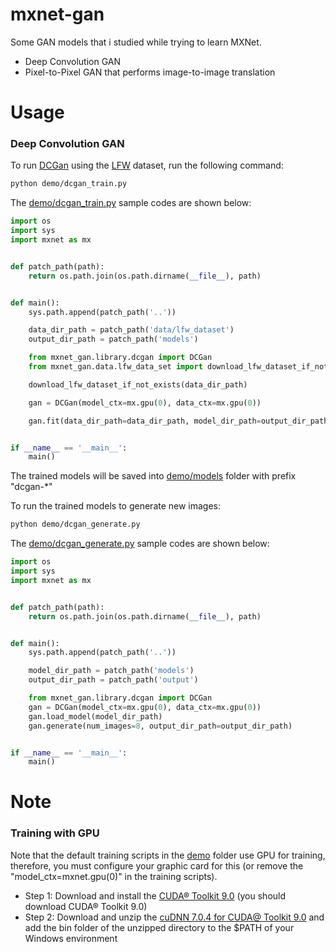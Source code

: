 # mxnet-gan

Some GAN models that i studied while trying to learn MXNet.

* Deep Convolution GAN
* Pixel-to-Pixel GAN that performs image-to-image translation

# Usage

### Deep Convolution GAN

To run [DCGan](mxnet_gan/library/dcgan.py) using the [LFW](http://vis-www.cs.umass.edu/lfw/lfw-deepfunneled.tgz) dataset, 
run the following command:

```bash
python demo/dcgan_train.py
```

The [demo/dcgan_train.py](demo/dcgan_train.py) sample codes are shown below:

```python
import os
import sys
import mxnet as mx


def patch_path(path):
    return os.path.join(os.path.dirname(__file__), path)


def main():
    sys.path.append(patch_path('..'))

    data_dir_path = patch_path('data/lfw_dataset')
    output_dir_path = patch_path('models')

    from mxnet_gan.library.dcgan import DCGan
    from mxnet_gan.data.lfw_data_set import download_lfw_dataset_if_not_exists

    download_lfw_dataset_if_not_exists(data_dir_path)

    gan = DCGan(model_ctx=mx.gpu(0), data_ctx=mx.gpu(0))

    gan.fit(data_dir_path=data_dir_path, model_dir_path=output_dir_path)


if __name__ == '__main__':
    main()
```

The trained models will be saved into [demo/models](demo/models) folder with prefix "dcgan-*"

To run the trained models to generate new images:

```bash
python demo/dcgan_generate.py
```

The [demo/dcgan_generate.py](demo/dcgan_train.py) sample codes are shown below:

```python
import os
import sys
import mxnet as mx


def patch_path(path):
    return os.path.join(os.path.dirname(__file__), path)


def main():
    sys.path.append(patch_path('..'))

    model_dir_path = patch_path('models')
    output_dir_path = patch_path('output')

    from mxnet_gan.library.dcgan import DCGan
    gan = DCGan(model_ctx=mx.gpu(0), data_ctx=mx.gpu(0))
    gan.load_model(model_dir_path)
    gan.generate(num_images=8, output_dir_path=output_dir_path)


if __name__ == '__main__':
    main()
```

# Note

### Training with GPU

Note that the default training scripts in the [demo](demo) folder use GPU for training, therefore, you must configure your
graphic card for this (or remove the "model_ctx=mxnet.gpu(0)" in the training scripts). 


* Step 1: Download and install the [CUDA® Toolkit 9.0](https://developer.nvidia.com/cuda-90-download-archive) (you should download CUDA® Toolkit 9.0)
* Step 2: Download and unzip the [cuDNN 7.0.4 for CUDA@ Toolkit 9.0](https://developer.nvidia.com/cudnn) and add the
bin folder of the unzipped directory to the $PATH of your Windows environment 





